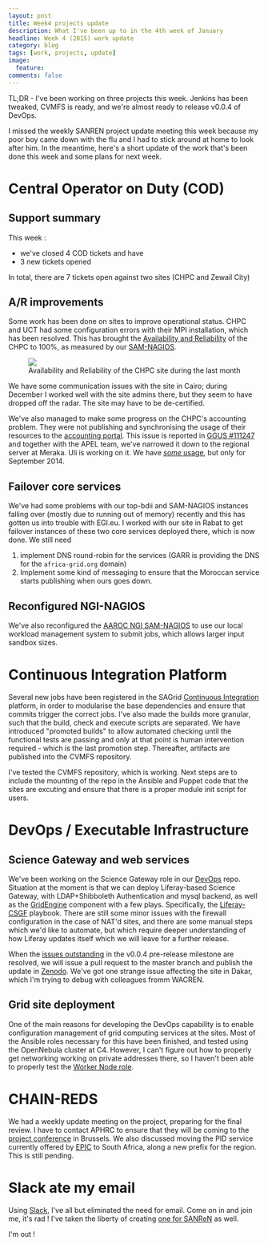 ```yaml
---
layout: post
title: Week4 projects update
description: What I've been up to in the 4th week of January
headline: Week 4 (2015) work update
category: blog
tags: [work, projects, update]
image:
  feature:
comments: false
---
```


TL;DR - I've been working on three projects this week. Jenkins has been tweaked,
CVMFS is ready, and we're almost ready to release v0.0.4 of DevOps.

I missed the weekly SANREN project update meeting this week because my poor boy
came down with the flu and I had to stick around at home to look after him. In
the meantime, here's a short update of the work that's been done this week and
some plans for next week.

# Central Operator on Duty (COD)

## Support summary

This week :

- we've closed 4 COD tickets and have
- 3 new tickets opened

In total, there are 7 tickets open against two sites (CHPC and Zewail City)

## A/R improvements

Some work has been done on sites to improve operational status. CHPC and UCT had
some configuration errors with their MPI installation, which has been resolved.
This has brought the
[Availability and Reliability](http://operations-portal.egi.eu/availability/siteAvailabilities/)
of the CHPC to 100%, as measured by our
[SAM-NAGIOS](https://nagios.c4.csir.co.za/nagios).

<figure>
<img src="{{ site_url }}/images/ZA-CHPC-A-R.png" />
<figcaption>Availability and Reliability of the CHPC site during the last month</figcaption>
</figure>

We have some communication issues with the site in Cairo; during December I
worked well with the site admins there, but they seem to have dropped off the
radar. The site may have to be de-certified.

We've also managed to make some progress on the CHPC's accounting problem. They
were not publishing and synchronising the usage of their resources to the
[accounting portal](https://accounting-portal.egi.eu). This issue is reported in
[GGUS #111247](https://ggus.eu/index.php?mode=ticket_info&ticket_id=111247) and
together with the APEL team, we've narrowed it down to the regional server at
Meraka. Uli is working on it. We have
[_some_ usage](http://accounting.egi.eu/egi.php?ExecutingSite=ZA-CHPC), but only
for September 2014.

## Failover core services

We've had some problems with our top-bdii and SAM-NAGIOS instances falling over
(mostly due to running out of memory) recently and this has gotten us into
trouble with EGI.eu. I worked with our site in Rabat to get failover instances
of these two core services deployed there, which is now done. We still need

1. implement DNS round-robin for the services (GARR is providing the DNS for the
   `africa-grid.org` domain)
1. Implement some kind of messaging to ensure that the Moroccan service starts
   publishing when ours goes down.

## Reconfigured NGI-NAGIOS

We've also reconfigured the
[AAROC NGI SAM-NAGIOS](https://nagios.c4.csir.co.za/nagios) to use our local
workload management system to submit jobs, which allows larger input sandbox
sizes.

# Continuous Integration Platform

Several new jobs have been registered in the SAGrid
[Continuous Integration](http://ci.sagrid.ac.za:8080) platform, in order to
modularise the base dependencies and ensure that commits trigger the correct
jobs. I've also made the builds more granular, such that the build, check and
execute scripts are separated. We have introduced "promoted builds" to allow
automated checking until the functional tests are passing and only at that point
is human intervention required - which is the last promotion step. Thereafter,
artifacts are published into the CVMFS repository.

I've tested the CVMFS repository, which is working. Next steps are to include
the mounting of the repo in the Ansible and Puppet code that the sites are
excuting and ensure that there is a proper module init script for users.

# DevOps / Executable Infrastructure

## Science Gateway and web services

We've been working on the Science Gateway role in our
[DevOps](https://github.com/AAROC/DevOps) repo. Situation at the moment is that
we can deploy Liferay-based Science Gateway, with LDAP+Shibboleth Authentication
and mysql backend, as well as the
[GridEngine](http://www.catania-science-gateways.it) component with a few plays.
Specifically, the
[Liferay-CSGF](https://github.com/AAROC/DevOps/blob/dev/Ansible/liferay-csgf.yml)
playbook. There are still some minor issues with the firewall configuration in
the case of NAT'd sites, and there are some manual steps which we'd like to
automate, but which require deeper understanding of how Liferay updates itself
which we will leave for a further release.

When the
[issues outstanding](https://github.com/AAROC/DevOps/issues?q=is%3Aopen+is%3Aissue+milestone%3A%22Pre-release+0.0.4%22)
in the v0.0.4 pre-release milestone are resolved, we will issue a pull request
to the master branch and publish the update in
[Zenodo](https://zenodo.org/collection/user-sa-einfra-commons). We've got one
strange issue affecting the site in Dakar, which I'm trying to debug with
colleagues fromm WACREN.

## Grid site deployment

One of the main reasons for developing the DevOps capability is to enable
configuration management of grid computing services at the sites. Most of the
Ansible roles necessary for this have been finished, and tested using the
OpenNebula cluster at C4. However, I can't figure out how to properly get
networking working on private addresses there, so I haven't been able to
properly test the
[Worker Node role](https://github.com/AAROC/DevOps/tree/master/Ansible/role/worker-node).

# CHAIN-REDS

We had a weekly update meeting on the project, preparing for the final review. I
have to contact APHRC to ensure that they will be coming to the
[project conference](http://www.chain-project.eu/news/-/asset_publisher/Y0St/content/chain-reds-%E2%80%9Copen-science-at-the-global-scale%E2%80%9D-conference-31-03-2015-%E2%80%93-agenda-at-a-glance-now-online?redirect=http%3A%2F%2Fwww.chain-project.eu%2Fnews%3Fp_p_id%3D101_INSTANCE_Y0St%26p_p_lifecycle%3D0%26p_p_state%3Dnormal%26p_p_mode%3Dview%26p_p_col_id%3Dcolumn-1%26p_p_col_count%3D1)
in Brussels. We also discussed moving the PID service currently offered by
[EPIC](http://www.pidconsortium.eu/) to South Africa, along a new prefix for the
region. This is still pending.

# Slack ate my email

Using [Slack](https://africa-arabia-roc.slack.com), I've all but eliminated the
need for email. Come on in and join me, it's rad ! I've taken the liberty of
creating [one for SANReN](https://sa-nren.slack.com/) as well.

I'm out !
